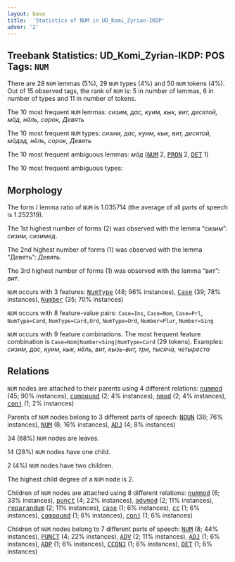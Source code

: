 ```yaml
---
layout: base
title:  'Statistics of NUM in UD_Komi_Zyrian-IKDP'
udver: '2'
---
```


## Treebank Statistics: UD_Komi_Zyrian-IKDP: POS Tags: `NUM`

There are 28 `NUM` lemmas (5%), 29 `NUM` types (4%) and 50 `NUM` tokens (4%).
Out of 15 observed tags, the rank of `NUM` is: 5 in number of lemmas, 6 in number of types and 11 in number of tokens.

The 10 most frequent `NUM` lemmas: <em>сизим, дас, куим, кык, вит, десятой, мӧд, нёль, сорок, Девять</em>

The 10 most frequent `NUM` types:  <em>сизим, дас, куим, кык, вит, десятой, мӧдэд, нёль, сорок, Девять</em>

The 10 most frequent ambiguous lemmas: <em>мӧд</em> (<tt><a href="kpv_ikdp-pos-NUM.html">NUM</a></tt> 2, <tt><a href="kpv_ikdp-pos-PRON.html">PRON</a></tt> 2, <tt><a href="kpv_ikdp-pos-DET.html">DET</a></tt> 1)

The 10 most frequent ambiguous types:  



## Morphology

The form / lemma ratio of `NUM` is 1.035714 (the average of all parts of speech is 1.252319).

The 1st highest number of forms (2) was observed with the lemma “сизим”: <em>сизим, сизимед</em>.

The 2nd highest number of forms (1) was observed with the lemma “Девять”: <em>Девять</em>.

The 3rd highest number of forms (1) was observed with the lemma “вит”: <em>вит</em>.

`NUM` occurs with 3 features: <tt><a href="kpv_ikdp-feat-NumType.html">NumType</a></tt> (48; 96% instances), <tt><a href="kpv_ikdp-feat-Case.html">Case</a></tt> (39; 78% instances), <tt><a href="kpv_ikdp-feat-Number.html">Number</a></tt> (35; 70% instances)

`NUM` occurs with 8 feature-value pairs: `Case=Ins`, `Case=Nom`, `Case=Prl`, `NumType=Card`, `NumType=Card,Ord`, `NumType=Ord`, `Number=Plur`, `Number=Sing`

`NUM` occurs with 9 feature combinations.
The most frequent feature combination is `Case=Nom|Number=Sing|NumType=Card` (29 tokens).
Examples: <em>сизим, дас, куим, кык, нёль, вит, кызь-вит, три, тысяча, четыреста</em>


## Relations

`NUM` nodes are attached to their parents using 4 different relations: <tt><a href="kpv_ikdp-dep-nummod.html">nummod</a></tt> (45; 90% instances), <tt><a href="kpv_ikdp-dep-compound.html">compound</a></tt> (2; 4% instances), <tt><a href="kpv_ikdp-dep-nmod.html">nmod</a></tt> (2; 4% instances), <tt><a href="kpv_ikdp-dep-conj.html">conj</a></tt> (1; 2% instances)

Parents of `NUM` nodes belong to 3 different parts of speech: <tt><a href="kpv_ikdp-pos-NOUN.html">NOUN</a></tt> (38; 76% instances), <tt><a href="kpv_ikdp-pos-NUM.html">NUM</a></tt> (8; 16% instances), <tt><a href="kpv_ikdp-pos-ADJ.html">ADJ</a></tt> (4; 8% instances)

34 (68%) `NUM` nodes are leaves.

14 (28%) `NUM` nodes have one child.

2 (4%) `NUM` nodes have two children.

The highest child degree of a `NUM` node is 2.

Children of `NUM` nodes are attached using 8 different relations: <tt><a href="kpv_ikdp-dep-nummod.html">nummod</a></tt> (6; 33% instances), <tt><a href="kpv_ikdp-dep-punct.html">punct</a></tt> (4; 22% instances), <tt><a href="kpv_ikdp-dep-advmod.html">advmod</a></tt> (2; 11% instances), <tt><a href="kpv_ikdp-dep-reparandum.html">reparandum</a></tt> (2; 11% instances), <tt><a href="kpv_ikdp-dep-case.html">case</a></tt> (1; 6% instances), <tt><a href="kpv_ikdp-dep-cc.html">cc</a></tt> (1; 6% instances), <tt><a href="kpv_ikdp-dep-compound.html">compound</a></tt> (1; 6% instances), <tt><a href="kpv_ikdp-dep-conj.html">conj</a></tt> (1; 6% instances)

Children of `NUM` nodes belong to 7 different parts of speech: <tt><a href="kpv_ikdp-pos-NUM.html">NUM</a></tt> (8; 44% instances), <tt><a href="kpv_ikdp-pos-PUNCT.html">PUNCT</a></tt> (4; 22% instances), <tt><a href="kpv_ikdp-pos-ADV.html">ADV</a></tt> (2; 11% instances), <tt><a href="kpv_ikdp-pos-ADJ.html">ADJ</a></tt> (1; 6% instances), <tt><a href="kpv_ikdp-pos-ADP.html">ADP</a></tt> (1; 6% instances), <tt><a href="kpv_ikdp-pos-CCONJ.html">CCONJ</a></tt> (1; 6% instances), <tt><a href="kpv_ikdp-pos-DET.html">DET</a></tt> (1; 6% instances)

